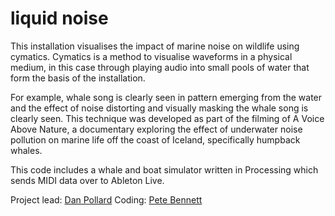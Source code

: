 # liquid noise

This installation visualises the impact of marine noise on wildlife using cymatics. Cymatics is a method to visualise waveforms in a physical medium, in this case through playing audio into small pools of water that form the basis of the installation. 

For example, whale song is clearly seen in pattern emerging from the water and the effect of noise distorting and visually masking the whale song is clearly seen. This technique was developed as part of the filming of A Voice Above Nature, a documentary exploring the effect of underwater noise pollution on marine life off the coast of Iceland, specifically humpback whales.

This code includes a whale and boat simulator written in Processing which sends MIDI data over to Ableton Live.

Project lead: [Dan Pollard](http://www.danpollardmusic.co.uk)
Coding: [Pete Bennett](www.peteinfo.com)
